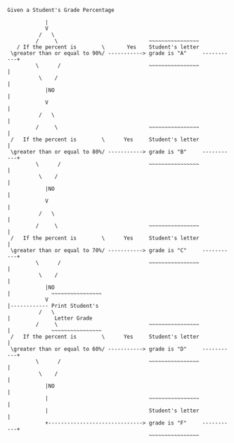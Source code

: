 ~~~~~~~~~~~~~~~~~~~~~~~~~~~~~~~~~~
Given a Student's Grade Percentage
~~~~~~~~~~~~~~~~~~~~~~~~~~~~~~~~~~
                |
                V
              /   \
             /     \                             ~~~~~~~~~~~~~~~~
       / If the percent is        \       Yes    Student's letter
     \greater than or equal to 90%/ -----------> grade is "A"     -----------+
             \      /                            ~~~~~~~~~~~~~~~~            |
              \    /                                                         |
                |NO                                                          |
                V                                                            |
              /   \                                                          |
             /     \                             ~~~~~~~~~~~~~~~~            |
     /   If the percent is        \      Yes     Student's letter            |
     \greater than or equal to 80%/ -----------> grade is "B"     -----------+
             \      /                            ~~~~~~~~~~~~~~~~            |
              \    /                                                         |
                |NO                                                          |
                V                                                            |
              /   \                                                          |
             /     \                             ~~~~~~~~~~~~~~~~            |
     /   If the percent is        \      Yes     Student's letter            |
     \greater than or equal to 70%/ -----------> grade is "C"     -----------+
             \      /                            ~~~~~~~~~~~~~~~~            |
              \    /                                                         |
                |NO                                                          |             ~~~~~~~~~~~~~~~~
                V                                                            |------------ Print Student's
              /   \                                                          |              Letter Grade
             /     \                             ~~~~~~~~~~~~~~~~            |             ~~~~~~~~~~~~~~~~
     /   If the percent is        \      Yes     Student's letter            |
     \greater than or equal to 60%/ -----------> grade is "D"     -----------+
             \      /                            ~~~~~~~~~~~~~~~~            |
              \    /                                                         |
                |NO                                                          |
                |                                ~~~~~~~~~~~~~~~~            |
                |                                Student's letter            |
                +------------------------------> grade is "F"     -----------+
                                                 ~~~~~~~~~~~~~~~~

